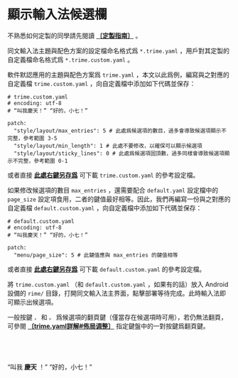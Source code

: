 # 顯示輸入法候選欄

不熟悉如何定製的同學請先閱讀 [**〔定製指南〕**](https://github.com/rime/home/wiki/CustomizationGuide) 。

同文輸入法主題與配色方案的設定檔命名格式爲 `*.trime.yaml` ，用戶對其定製的自定義檔命名格式爲 `*.trime.custom.yaml` 。

軟件默認應用的主題與配色方案爲 `trime.yaml` ，本文以此爲例，編寫與之對應的自定義檔 `trime.custom.yaml` ，向自定義檔中添加如下代碼並保存：

```
# trime.custom.yaml
# encoding: utf-8
# “叫我慶天！” “好的，小七！”

patch:
  "style/layout/max_entries": 5 # 此處爲候選項的數目，過多會導致候選項顯示不完整，參考範圍 3-5
  "style/layout/min_length": 1 # 此處不要修改，以確保可以顯示候選項
  "style/layout/sticky_lines": 0 # 此處爲候選項固頂數，過多同樣會導致候選項顯示不完整，參考範圍 0-1
```

或者直接 [**此處右鍵另存爲**](https://raw.githubusercontent.com/ThomasHawaiiKing/my-Rime/master/forced_candidate/trime.custom.yaml) 可下載 `trime.custom.yaml` 的參考設定檔。

如果修改候選項的數目 `max_entries` ，還需要配合 `default.yaml` 設定檔中的 `page_size` 設定項食用，二者的鍵值最好相等。因此，我們再編寫一份與之對應的自定義檔 `default.custom.yaml` ，向自定義檔中添加如下代碼並保存：

```
# default.custom.yaml
# encoding: utf-8
# “叫我慶天！” “好的，小七！”

patch:
  "menu/page_size": 5 # 此鍵值應與 max_entries 的鍵值相等
```

或者直接 [**此處右鍵另存爲**](https://raw.githubusercontent.com/ThomasHawaiiKing/my-Rime/master/forced_candidate/default.custom.yaml) 可下載 `default.custom.yaml` 的參考設定檔。


將 `trime.custom.yaml` （和 `default.custom.yaml` ，如果有的話）放入 Android 設備的 `rime/` 目錄，打開同文輸入法主界面，點擊部署等待完成。此時輸入法即可顯示出候選項。

一般按鍵 `，` 和 `。` 爲候選項的翻頁鍵（僅當存在候選項時可用），若仍無法翻頁，可參閱 [**〔trime.yaml詳解#佈局调整〕**](https://github.com/osfans/trime/wiki/trime.yaml%E8%A9%B3%E8%A7%A3#%E4%BD%88%E5%B1%80%E8%B0%83%E6%95%B4) 指定鍵盤中的一對按鍵爲翻頁鍵。

## <br />

“叫我 **慶天** ！” “好的，小七！”
